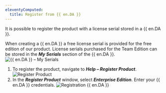 ```yaml
---
eleventyComputed:
  title: Register from {{ en.DA }}
---
```

It is possible to register the product with a license serial stored in a {{ en.DA }}.

When creating a {{ en.DA }} a free license serial is provided for the free edition of our product. License serials purchased for the Team Edition can be stored in the ***My Serials*** section of the {{ en.DA }}.
![{{ en.DA }} – My Serials](https://cdnweb.devolutions.net/docs/en/rdm/mac/clip11014.png)

1. To register the product, navigate to ***Help – Register Product***.
![Register Product](https://cdnweb.devolutions.net/docs/en/rdm/mac/clip11002.png)
1. In the ***Register Product*** window, select ***Enterprise Edition***. Enter your {{ en.DA }} credentials.
![Registration {{ en.DA }}](https://cdnweb.devolutions.net/docs/en/rdm/mac/RDMMac2112.png)

